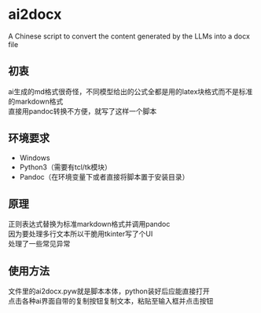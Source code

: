 # ai2docx
A Chinese script to convert the content generated by the LLMs into a docx file  

## 初衷
ai生成的md格式很奇怪，不同模型给出的公式全都是用的latex块格式而不是标准的markdown格式   
直接用pandoc转换不方便，就写了这样一个脚本  

## 环境要求  
- Windows  
- Python3（需要有tcl/tk模块）  
- Pandoc（在环境变量下或者直接将脚本置于安装目录） 

## 原理   
正则表达式替换为标准markdown格式并调用pandoc  
因为要处理多行文本所以干脆用tkinter写了个UI  
处理了一些常见异常  

## 使用方法   
文件里的ai2docx.pyw就是脚本本体，python装好后应能直接打开   
点击各种ai界面自带的复制按钮复制文本，粘贴至输入框并点击按钮  




